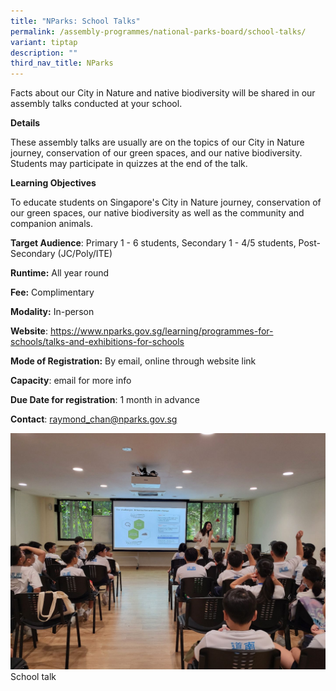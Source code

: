```yaml
---
title: "NParks: School Talks"
permalink: /assembly-programmes/national-parks-board/school-talks/
variant: tiptap
description: ""
third_nav_title: NParks
---
```

Facts about our City in Nature and native biodiversity will be shared in our assembly talks conducted at your school.

**Details**

These assembly talks are usually are on the topics of our City in Nature journey, conservation of our green spaces, and our native biodiversity. Students may participate in quizzes at the end of the talk.

**Learning Objectives**

To educate students on Singapore's City in Nature journey, conservation of our green spaces, our native biodiversity as well as the community and companion animals.

**Target Audience**: Primary 1 - 6 students, Secondary 1 - 4/5 students, Post-Secondary (JC/Poly/ITE)

**Runtime:** All year round

**Fee:** Complimentary

**Modality:** In-person

**Website**: https://www.nparks.gov.sg/learning/programmes-for-schools/talks-and-exhibitions-for-schools

**Mode of Registration:** By email, online through website link

**Capacity**: email for more info

**Due Date for registration**: 1 month in advance

**Contact**: raymond_chan@nparks.gov.sg

![](/images/nparks_school_talk.jpg)School talk